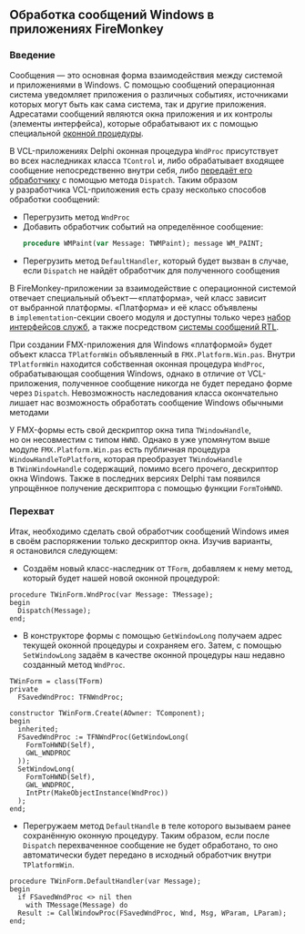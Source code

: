 ## Обработка сообщений Windows в приложениях FireMonkey

### Введение

Сообщения &mdash; это основная форма взаимодействия между системой и&nbsp;приложениями в&nbsp;Windows. С&nbsp;помощью сообщений операционная система уведомляет приложения о&nbsp;различных событиях, источниками которых могут быть как сама система, так и&nbsp;другие приложения. Адресатами сообщений являются окна приложения и&nbsp;их&nbsp;контролы (элементы интерфейса), которые обрабатывают их&nbsp;с&nbsp;помощью специальной [оконной процедуры](https://msdn.microsoft.com/en-us/library/windows/desktop/ms632593(v=vs.85).aspx).

В&nbsp;VCL-приложениях Delphi оконная процедура `WndProc` присутствует во&nbsp;всех наследниках класса `TControl`&nbsp;и, либо обрабатывает входящее сообщение непосредственно внутри себя, либо [передаёт его обработчику](http://docwiki.embarcadero.com/Libraries/Berlin/en/System.TObject.Dispatch) с&nbsp;помощью метода `Dispatch`. Таким образом у&nbsp;разработчика VCL-приложения есть сразу несколько способов обработки сообщений:
* Перегрузить метод `WndProc`
* Добавить обработчик событий на&nbsp;определённое сообщение:
  ```pascal
  procedure WMPaint(var Message: TWMPaint); message WM_PAINT;
  ```
* Перегрузить метод `DefaultHandler`, который будет вызван в&nbsp;случае, если `Dispatch` не&nbsp;найдёт обработчик для полученного сообщения

В&nbsp;FireMonkey-приложении за&nbsp;взаимодействие с&nbsp;операционной системой отвечает специальный объект &mdash; &laquo;платформа&raquo;, чей класс зависит от&nbsp;выбранной платформы. &laquo;Платформа&raquo; и&nbsp;её&nbsp;класс объявлены в&nbsp;`implementation`-секции своего модуля и&nbsp;доступны только через [набор интерфейсов служб](http://docwiki.embarcadero.com/RADStudio/Tokyo/en/FireMonkey_Platform_Services), а&nbsp;также посредством [системы сообщений RTL](http://docwiki.embarcadero.com/RADStudio/Tokyo/en/Using_the_RTL_Cross-Platform_Messaging_Solution).

При создании FMX-приложения для Windows &laquo;платформой&raquo; будет объект класса `TPlatformWin` объявленный в&nbsp;`FMX.Platform.Win.pas`. Внутри `TPlatformWin` находится собственная оконная процедура `WndProc`, обрабатывающая сообщения Windows, однако в&nbsp;отличие от&nbsp;VCL-приложения, полученное сообщение никогда не&nbsp;будет передано форме через `Dispatch`. Невозможность наследования класса окончательно лишает нас возможность обработать сообщение Windows обычными методами

У&nbsp;FMX-формы есть свой дескриптор окна типа `TWindowHandle`, но&nbsp;он&nbsp;несовместим с&nbsp;типом `HWND`. Однако в&nbsp;уже упомянутом выше модуле `FMX.Platform.Win.pas` есть публичная процедура `WindowHandleToPlatform`, которая преобразует `TWindowHandle` в&nbsp;`TWinWindowHandle` содержащий, помимо всего прочего, дескриптор окна Windows. Также в&nbsp;последних версиях Delphi там появился упрощённое получение дескриптора с&nbsp;помощью функции `FormToHWND`.

### Перехват

Итак, необходимо сделать свой обработчик сообщений Windows имея в&nbsp;своём распоряжении только дескриптор окна. Изучив варианты, я&nbsp;остановился следующем:
* Создаём новый класс-наследник от&nbsp;`TForm`, добавляем к&nbsp;нему метод, который будет нашей новой оконной процедурой:
```
procedure TWinForm.WndProc(var Message: TMessage);
begin
  Dispatch(Message);
end;
```
* В&nbsp;конструкторе формы с&nbsp;помощью `GetWindowLong` получаем адрес текущей оконной процедуры и&nbsp;сохраняем его. Затем, с&nbsp;помощью `SetWindowLong` задаём в&nbsp;качестве оконной процедуры наш недавно созданный метод `WndProc`.
```
TWinForm = class(TForm)
private
  FSavedWndProc: TFNWndProc;
```
```
constructor TWinForm.Create(AOwner: TComponent);
begin
  inherited;
  FSavedWndProc := TFNWndProc(GetWindowLong(
    FormToHWND(Self), 
    GWL_WNDPROC
  ));
  SetWindowLong(
    FormToHWND(Self), 
    GWL_WNDPROC, 
    IntPtr(MakeObjectInstance(WndProc))
  );
end;
```
* Перегружаем метод `DefaultHandle` в&nbsp;теле которого вызываем ранее сохранённую оконную процедуру. Таким образом, если после `Dispatch` перехваченное сообщение не&nbsp;будет обработано, то&nbsp;оно автоматически будет передано в&nbsp;исходный обработчик внутри `TPlatformWin`.
```
procedure TWinForm.DefaultHandler(var Message);
begin
  if FSavedWndProc <> nil then
    with TMessage(Message) do
  Result := CallWindowProc(FSavedWndProc, Wnd, Msg, WParam, LParam);
end;
```